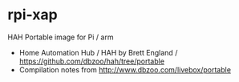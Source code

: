 # rpi-xap
HAH Portable image for Pi / arm
- Home Automation Hub / HAH by Brett England / https://github.com/dbzoo/hah/tree/portable
- Compilation notes from http://www.dbzoo.com/livebox/portable

